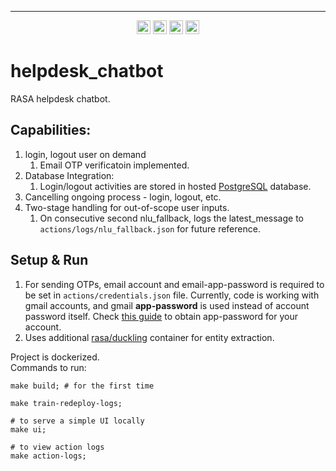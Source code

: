 ----

<div align="center">
  <img src="https://img.shields.io/badge/Rasa-5A17EE?logo=rasa&logoColor=fff&style=plastic" alt="Rasa Badge" height="22">
  <img src="https://img.shields.io/badge/PostgreSQL-4169E1?logo=postgresql&logoColor=fff&style=plastic" alt="PostgreSQL Badge" height="22">
  <img src="https://img.shields.io/badge/Docker-2496ED?logo=docker&logoColor=fff&style=plastic" alt="Docker Badge" height="22">
  <img src="https://img.shields.io/badge/Python-3776AB?logo=python&logoColor=fff&style=plastic" alt="Python Badge" height="22">
</div>


# helpdesk_chatbot
RASA helpdesk chatbot.

## Capabilities:
1. login, logout user on demand
   1. Email OTP verificatoin implemented.
2. Database Integration:
   1. Login/logout activities are stored in hosted [PostgreSQL](https://www.postgresql.org/) database.
3. Cancelling ongoing process - login, logout, etc.
4. Two-stage handling for out-of-scope user inputs. 
   1. On consecutive second nlu_fallback, logs the latest_message to `actions/logs/nlu_fallback.json` for future reference.
  

## Setup & Run
1. For sending OTPs, email account and email-app-password is required to be set in `actions/credentials.json` file. Currently, code is working with gmail accounts, and gmail **app-password** is used instead of account password itself. Check [this guide](https://support.google.com/accounts/answer/185833?hl=en) to obtain app-password for your account.
2. Uses additional [rasa/duckling](https://hub.docker.com/r/rasa/duckling) container for entity extraction.  


Project is dockerized.  
Commands to run:
```shell
make build; # for the first time

make train-redeploy-logs;

# to serve a simple UI locally
make ui;

# to view action logs
make action-logs;
```
